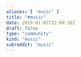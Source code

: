 ```yaml
---
aliases: [ 'music' ]
title: "#music"
date: 2019-01-02T22:09:18Z
draft: false
type: "community"
kind: "music"
subreddit: "music"
---
```

